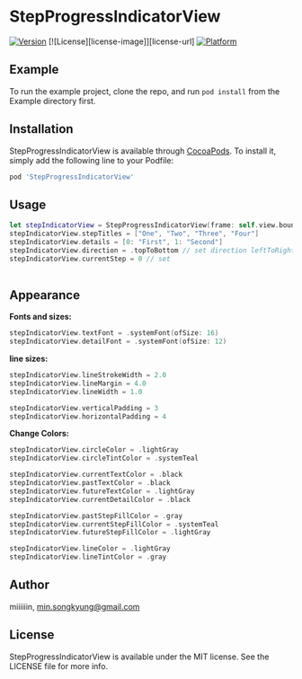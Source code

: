 # StepProgressIndicatorView

[![Version](https://img.shields.io/cocoapods/v/StepProgressIndicatorView.svg?style=flat)](https://cocoapods.org/pods/StepProgressIndicatorView)
[![License][license-image]][license-url]
[![Platform](https://img.shields.io/cocoapods/p/StepProgressIndicatorView.svg?style=flat)](https://cocoapods.org/pods/StepProgressIndicatorView)

## Example

To run the example project, clone the repo, and run `pod install` from the Example directory first.


## Installation

StepProgressIndicatorView is available through [CocoaPods](https://cocoapods.org). To install
it, simply add the following line to your Podfile:

```ruby
pod 'StepProgressIndicatorView'
```


## Usage

```swift
let stepIndicatorView = StepProgressIndicatorView(frame: self.view.bounds)
stepIndicatorView.stepTitles = ["One", "Two", "Three", "Four"]
stepIndicatorView.details = [0: "First", 1: "Second"]
stepIndicatorView.direction = .topToBottom // set direction leftToRight, topToBottom ...
stepIndicatorView.currentStep = 0 // set 
        
```

## Appearance

**Fonts and sizes:**

```swift
stepIndicatorView.textFont = .systemFont(ofSize: 16)
stepIndicatorView.detailFont = .systemFont(ofSize: 12)    
```


**line sizes:**

```swift
stepIndicatorView.lineStrokeWidth = 2.0
stepIndicatorView.lineMargin = 4.0
stepIndicatorView.lineWidth = 1.0

stepIndicatorView.verticalPadding = 3
stepIndicatorView.horizontalPadding = 4
```

**Change Colors:**

```swift
stepIndicatorView.circleColor = .lightGray
stepIndicatorView.circleTintColor = .systemTeal

stepIndicatorView.currentTextColor = .black
stepIndicatorView.pastTextColor = .black
stepIndicatorView.futureTextColor = .lightGray
stepIndicatorView.currentDetailColor = .black

stepIndicatorView.pastStepFillColor = .gray
stepIndicatorView.currentStepFillColor = .systemTeal
stepIndicatorView.futureStepFillColor = .lightGray

stepIndicatorView.lineColor = .lightGray
stepIndicatorView.lineTintColor = .gray
```

## Author

miiiiiin, min.songkyung@gmail.com

## License

StepProgressIndicatorView is available under the MIT license. See the LICENSE file for more info.
